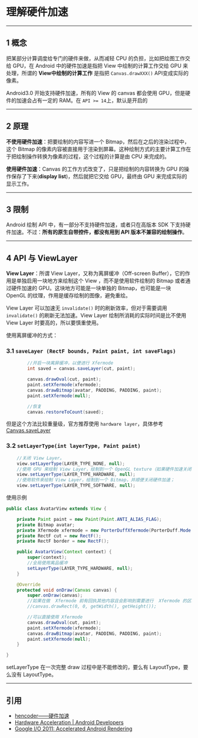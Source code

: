 # 理解硬件加速

---
## 1 概念

把某部分计算调度给专门的硬件来做，从而减轻 CPU 的负担，比如把绘图工作交给 GPU，在 Android 中的硬件加速是指把 View 中绘制的计算工作交给 GPU 来处理，所谓的 **View中绘制的计算工作** 是指把 `Canvas.drawXXX()` API变成实际的像素。

Android3.0 开始支持硬件加速，所有的 View 的 canvas 都会使用 GPU，但是硬件的加速会占有一定的 RAM。在 `API >= 14`上，默认是开启的

---
## 2 原理

**不使用硬件加速**：把要绘制的内容写进一个 Bitmap，然后在之后的渲染过程中，这个 Bitmap 的像素内容被直接用于渲染到屏幕。这种绘制方式的主要计算工作在于把绘制操作转换为像素的过程，这个过程的计算是由 CPU 来完成的。

**使用硬件加速**：Canvas 的工作方式改变了，只是把绘制的内容转换为 GPU 的操作保存了下来(**display list**)，然后就把它交给 GPU，最终由 GPU 来完成实际的显示工作。

---
## 3 限制

Android 绘制 API 中，有一部分不支持硬件加速，或者只在高版本 SDK 下支持硬件加速。不过：**所有的原生自带控件，都没有用到 API 版本不兼容的绘制操作**。

---
## 4 API 与 ViewLayer

**View Layer**：所谓 View Layer，又称为离屏缓冲（Off-screen Buffer），它的作用是单独启用一块地方来绘制这个 View ，而不是使用软件绘制的 Bitmap 或者通过硬件加速的 GPU。这块地方可能是一块单独的 Bitmap，也可能是一块 OpenGL 的纹理，作用是缓存绘制的图像，避免重绘。

View Layer 可以加速无 `invalidate()` 时的刷新效率，但对于需要调用 `invalidate()` 的刷新无法加速。View Layer 绘制所消耗的实际时间是比不使用 View Layer 时要高的，所以要慎重使用。

使用离屏缓冲的方式：

### 3.1 `saveLayer (RectF bounds, Paint paint, int saveFlags)`

```java
        //开启一块离屏缓冲，以便进行 Xfermode
        int saved = canvas.saveLayer(cut, paint);

        canvas.drawOval(cut, paint);
        paint.setXfermode(xfermode);
        canvas.drawBitmap(avatar, PADDING, PADDING, paint);
        paint.setXfermode(null);

        //恢复
        canvas.restoreToCount(saved);
```

但是这个方法比较重量级，官方推荐使用 `hardware layer`，具体参考[Canvas.saveLayer](https://developer.android.com/reference/android/graphics/Canvas.html#saveLayer(android.graphics.RectF,%20android.graphics.Paint,%20int))

### 3.2 `setLayerType(int layerType, Paint paint)`

```java
    //关闭 View Layer。
    view.setLayerType(LAYER_TYPE_NONE, null);
    //使用 GPU 来绘制 View Layer，绘制到一个 OpenGL texture（如果硬件加速关闭，那么行为和 VIEW_TYPE_SOFTWARE 一致）
    view.setLayerType(LAYER_TYPE_HARDWARE, null);
    //使用软件来绘制 View Layer，绘制到一个 Bitmap，并顺便关闭硬件加速；
    view.setLayerType(LAYER_TYPE_SOFTWARE, null);
```

使用示例

```java
public class AvatarView extends View {

    private Paint paint = new Paint(Paint.ANTI_ALIAS_FLAG);
    private Bitmap avatar;
    private Xfermode xfermode = new PorterDuffXfermode(PorterDuff.Mode.SRC_IN);
    private RectF cut = new RectF();
    private RectF border = new RectF();

    public AvatarView(Context context) {
        super(context);
        //全局使用离品缓冲
        setLayerType(LAYER_TYPE_HARDWARE, null);
    }

    @Override
    protected void onDraw(Canvas canvas) {
        super.onDraw(canvas);
        //如果在做  Xfermode 前有回执其他内容且会影响到需要进行  Xfermode 的区域，则不适合使用此种方式。
        //canvas.drawRect(0, 0, getWidth(), getHeight());

        //可以直接使用 Xfermode
        canvas.drawOval(cut, paint);
        paint.setXfermode(xfermode);
        canvas.drawBitmap(avatar, PADDING, PADDING, paint);
        paint.setXfermode(null);
    }

}
```

setLayerType 在一次完整 draw 过程中是不能修改的，要么有 LayoutType，要么没有 LayoutType。

---
## 引用

- [hencoder——硬件加速](http://hencoder.com/ui-1-8/)
- [Hardware Acceleration | Android Developers](https://developer.android.com/guide/topics/graphics/hardware-accel)
- [Google I/O 2011: Accelerated Android Rendering](https%3A//www.youtube.com/watch%3Fv%3Dv9S5EO7CLjo)
